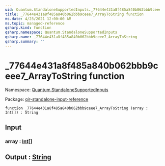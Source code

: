 ```yaml
---
uid: Quantum.StandaloneSupportedInputs._77644e431a8f485a840b062bbb9ceee7_ArrayToString
title: _77644e431a8f485a840b062bbb9ceee7_ArrayToString function
ms.date: 4/23/2021 12:00:00 AM
ms.topic: managed-reference
qsharp.kind: function
qsharp.namespace: Quantum.StandaloneSupportedInputs
qsharp.name: _77644e431a8f485a840b062bbb9ceee7_ArrayToString
qsharp.summary: ''
---
```


# _77644e431a8f485a840b062bbb9ceee7_ArrayToString function

Namespace: [Quantum.StandaloneSupportedInputs](xref:Quantum.StandaloneSupportedInputs)

Package: [qir-standalone-input-reference](https://nuget.org/packages/qir-standalone-input-reference)




```qsharp
function _77644e431a8f485a840b062bbb9ceee7_ArrayToString (array : Int[]) : String
```


## Input

### array : [Int](xref:microsoft.quantum.qsharp.valueliterals#int-literals)[]





## Output : [String](xref:microsoft.quantum.qsharp.valueliterals#string-literals)

